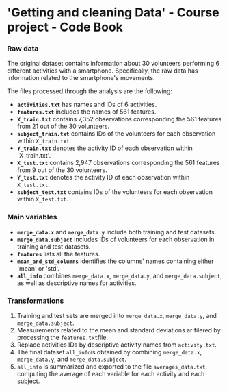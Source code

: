 # 'Getting and cleaning Data' - Course project - Code Book
### Raw data
The original dataset contains information about 30 volunteers performing 6 different activities with a smartphone. Specifically, the raw data has information related to the smartphone's movements.

The files processed through the analysis are the following:

* **`activities.txt`** has names and IDs of 6 activities.
* **`features.txt`** includes the names of 561 features.
* **`X_train.txt`** contains 7,352 observations corresponding the 561 features from 21 out of the 30 volunteers.
* **`subject_train.txt`** contains IDs of the volunteers for each observation within `X_train.txt`.
* **`Y_train.txt`** denotes the activity ID of each observation within `X_train.txt'.
* **`X_test.txt`** contains 2,947 observations corresponding the 561 features from 9 out of the 30 volunteers.
* **`Y_test.txt`** denotes the activity ID of each observation within `X_test.txt`.
* **`subject_test.txt`** contains IDs of the volunteers for each observation within `X_test.txt`.

### Main variables
* **`merge_data.x`** and **`merge_data.y`** include both training and test datasets.
* **`merge_data.subject`** includes IDs of volunteers for each observation in training and test datasets.
* **`features`** lists all the features.
* **`mean_and_std_columns`** identifies the columns' names containing either 'mean' or 'std'.
* **`all_info`** combines `merge_data.x`, `merge_data.y`, and `merge_data.subject`, as well as descriptive names for activities.

### Transformations
1. Training and test sets are merged into `merge_data.x`, `merge_data.y`, and `merge_data.subject`.
2. Measurements related to the mean and standard deviations ar filered by processing the `features.txt`file.
3. Replace activities IDs by descriptive activity names from `activity.txt`.
4. The final dataset `all_info`is obtained by combining  `merge_data.x`, `merge_data.y`, and `merge_data.subject`.
5.  `all_info` is summarized and exported to  the file `averages_data.txt`, computing the average of each variable for each activity and each subject.

